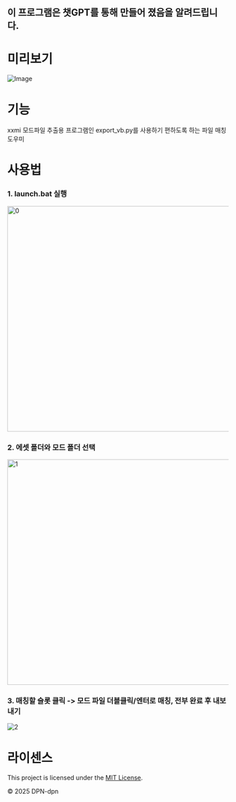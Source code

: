 ## 이 프로그램은 챗GPT를 통해 만들어 졌음을 알려드립니다.

# 미리보기
![Image](https://github.com/user-attachments/assets/e5cc1404-3931-468d-b7e2-595621d38062)


# 기능
xxmi 모드파일 추출용 프로그램인 export_vb.py를 사용하기 편하도록 하는 파일 매칭 도우미


# 사용법
### 1. launch.bat 실행
<img width="701" height="512" alt="0" src="https://github.com/user-attachments/assets/d5600461-0907-410c-9865-6f9eb9055d25" />

### 2. 에셋 폴더와 모드 폴더 선택
<img width="701" height="512" alt="1" src="https://github.com/user-attachments/assets/4b554738-9515-4c9f-bbe9-ac6462233f08" />

### 3. 매칭할 슬롯 클릭 -> 모드 파일 더블클릭/엔터로 매칭, 전부 완료 후 내보내기
![2](https://github.com/user-attachments/assets/e79c11f9-7f8a-4c7d-be15-0609ba1481be)


# 라이센스
This project is licensed under the [MIT License](LICENSE).

© 2025 DPN-dpn
